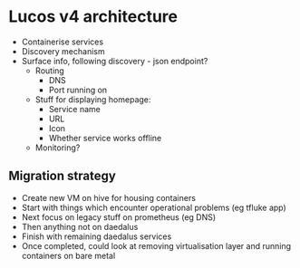 # Lucos v4 architecture

* Containerise services
* Discovery mechanism
* Surface info, following discovery - json endpoint?
	- Routing
		- DNS
		- Port running on
	- Stuff for displaying homepage:
		- Service name
		- URL
		- Icon
		- Whether service works offline
	- Monitoring?


## Migration strategy

* Create new VM on hive for housing containers
* Start with things which encounter operational problems (eg tfluke app)
* Next focus on legacy stuff on prometheus (eg DNS)
* Then anything not on daedalus
* Finish with remaining daedalus services
* Once completed, could look at removing virtualisation layer and running containers on bare metal